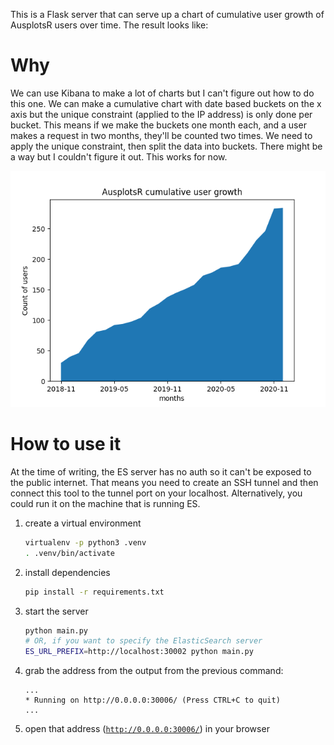 This is a Flask server that can serve up a chart of cumulative user growth of
AusplotsR users over time. The result looks like:

# Why
We can use Kibana to make a lot of charts but I can't figure out how to do this
one. We can make a cumulative chart with date based buckets on the x axis but
the unique constraint (applied to the IP address) is only done per bucket. This
means if we make the buckets one month each, and a user makes a request in two
months, they'll be counted two times. We need to apply the unique constraint,
then split the data into buckets. There might be a way but I couldn't figure it
out. This works for now.

![](./users-over-time.png)

# How to use it
At the time of writing, the ES server has no auth so it can't be exposed to the
public internet. That means you need to create an SSH tunnel and then connect
this tool to the tunnel port on your localhost. Alternatively, you could run it
on the machine that is running ES.

  1. create a virtual environment
      ```bash
      virtualenv -p python3 .venv
      . .venv/bin/activate
      ```
  1. install dependencies
      ```bash
      pip install -r requirements.txt
      ```
  1. start the server
      ```bash
      python main.py
      # OR, if you want to specify the ElasticSearch server
      ES_URL_PREFIX=http://localhost:30002 python main.py
      ```
  1. grab the address from the output from the previous command:
      ```
      ...
      * Running on http://0.0.0.0:30006/ (Press CTRL+C to quit)
      ...
      ```
  1. open that address ([`http://0.0.0.0:30006/`]()) in your browser
